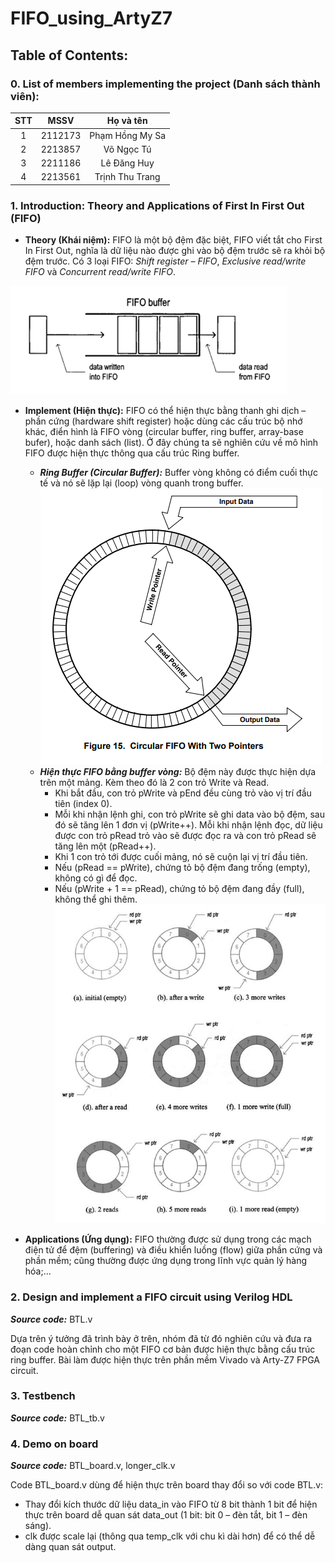 # FIFO_using_ArtyZ7

## Table of Contents:
### 0. List of members implementing the project (Danh sách thành viên):

|STT|MSSV|Họ và tên|
|:---:|----|:---------:|
|1|2112173|Phạm Hồng My Sa|
|2|2213857|Võ Ngọc Tú|
|3|2211186|Lê Đăng Huy|
|4|2213561|Trịnh Thu Trang|

### 1. Introduction: Theory and Applications of First In First Out (FIFO) 
  - **Theory (Khái niệm):** FIFO là một bộ đệm đặc biệt, FIFO viết tắt cho First In First Out, nghĩa là dữ liệu nào được ghi vào bộ đệm trước sẽ ra khỏi bộ đệm trước. Có 3 loại FIFO: *Shift register – FIFO*, *Exclusive read/write FIFO* và *Concurrent read/write FIFO*.

![FIFO](FIFO.png)

  - **Implement (Hiện thực):** FIFO có thể hiện thực bằng thanh ghi dịch – phần cứng (hardware shift register) hoặc dùng các cấu trúc bộ nhớ khác, điển hình là FIFO vòng (circular buffer, ring buffer, array-base bufer), hoặc danh sách (list). Ở đây chúng ta sẽ nghiên cứu về mô hình FIFO được hiện thực thông qua cấu trúc Ring buffer.
    - ***Ring Buffer (Circular Buffer):*** Buffer vòng không có điểm cuối thực tế và nó sẽ lặp lại (loop) vòng quanh trong buffer.
![FIFO](Ring.png) 
    - ***Hiện thực FIFO bằng buffer vòng:*** Bộ đệm này được thực hiện dựa trên một mảng. Kèm theo đó là 2 con trỏ Write và Read.
      - Khi bắt đầu, con trỏ pWrite và pEnd đều cùng trỏ vào vị trí đầu tiên (index 0).
      - Mỗi khi nhận lệnh ghi, con trỏ pWrite sẽ ghi data vào bộ đệm, sau đó sẽ tăng lên 1 đơn vị (pWrite++). Mỗi khi nhận lệnh đọc, dữ liệu được con trỏ pRead trỏ vào sẽ được đọc ra và con trỏ pRead sẽ tăng lên một (pRead++).
      - Khi 1 con trỏ tới được cuối mảng, nó sẽ cuộn lại vị trí đầu tiên.
      - Nếu (pRead == pWrite), chứng tỏ bộ đệm đang trống (empty), không có gì để đọc.
      - Nếu (pWrite + 1 == pRead), chứng tỏ bộ đệm đang đầy (full), không thể ghi thêm.
![FIFO](Implement.png)

  - **Applications (Ứng dụng):** FIFO thường được sử dụng trong các mạch điện tử để đệm (buffering) và điều khiển luồng (flow) giữa phần cứng và phần mềm; cũng thường được ứng dụng trong lĩnh vực quản lý hàng hóa;...

### 2.	Design and implement a FIFO circuit using Verilog HDL
***Source code:*** BTL.v

Dựa trên ý tưởng đã trình bày ở trên, nhóm đã từ đó nghiên cứu và đưa ra đoạn code hoàn chỉnh cho một FIFO cơ bản được hiện thực bằng cấu trúc ring buffer. Bài làm được hiện thực trên phần mềm Vivado và Arty-Z7 FPGA circuit.

### 3.	Testbench
***Source code:*** BTL_tb.v

### 4.	Demo on board
***Source code:*** BTL_board.v, longer_clk.v

Code BTL_board.v dùng để hiện thực trên board thay đổi so với code BTL.v:
  - Thay đổi kích thước dữ liệu data_in vào FIFO từ 8 bit thành 1 bit để hiện thực trên board dễ quan sát data_out (1 bit: bit 0 – đèn tắt, bit 1 – đèn sáng).
  - clk được scale lại (thông qua temp_clk với chu kì dài hơn) để có thể dễ dàng quan sát output.
